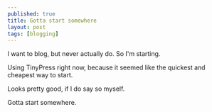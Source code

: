 ```yaml
---
published: true
title: Gotta start somewhere
layout: post
tags: [blogging]
---
```

I want to blog, but never actually do. So I'm starting.
<!--more-->
Using TinyPress right now, because it seemed like the quickest and cheapest way to start.

Looks pretty good, if I do say so myself.

Gotta start somewhere.